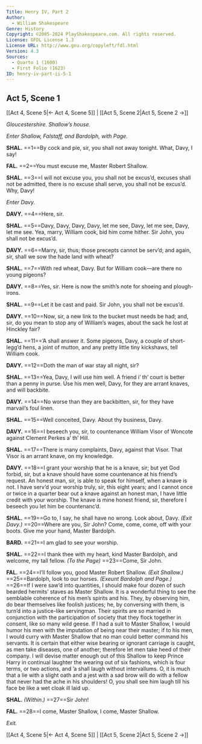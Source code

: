 ```yaml
---
Title: Henry IV, Part 2
Author: 
  - William Shakespeare
Genre: History
Copyright: ©2005-2024 PlayShakespeare.com. All rights reserved.
License: GFDL License 1.3
License URL: http://www.gnu.org/copyleft/fdl.html
Version: 4.3
Sources:
  - Quarto 1 (1600)
  - First Folio (1623)
ID: henry-iv-part-ii-5-1
---
```


## Act 5, Scene 1
[[Act 4, Scene 5|← Act 4, Scene 5]] | [[Act 5, Scene 2|Act 5, Scene 2 →]]

*Gloucestershire. Shallow’s house.*

*Enter Shallow, Falstaff, and Bardolph, with Page.*

**SHAL.**
==1==By cock and pie, sir, you shall not away tonight. What, Davy, I say!

**FAL.**
==2==You must excuse me, Master Robert Shallow.

**SHAL.**
==3==I will not excuse you, you shall not be excus’d, excuses shall not be admitted, there is no excuse shall serve, you shall not be excus’d. Why, Davy!

*Enter Davy.*

**DAVY.**
==4==Here, sir.

**SHAL.**
==5==Davy, Davy, Davy, Davy, let me see, Davy, let me see, Davy, let me see. Yea, marry, William cook, bid him come hither. Sir John, you shall not be excus’d.

**DAVY.**
==6==Marry, sir, thus; those precepts cannot be serv’d; and again, sir, shall we sow the hade land with wheat?

**SHAL.**
==7==With red wheat, Davy. But for William cook—are there no young pigeons?

**DAVY.**
==8==Yes, sir. Here is now the smith’s note for shoeing and plough-irons.

**SHAL.**
==9==Let it be cast and paid. Sir John, you shall not be excus’d.

**DAVY.**
==10==Now, sir, a new link to the bucket must needs be had; and, sir, do you mean to stop any of William’s wages, about the sack he lost at Hinckley fair?

**SHAL.**
==11==’A shall answer it. Some pigeons, Davy, a couple of short-legg’d hens, a joint of mutton, and any pretty little tiny kickshaws, tell William cook.

**DAVY.**
==12==Doth the man of war stay all night, sir?

**SHAL.**
==13==Yea, Davy, I will use him well. A friend i’ th’ court is better than a penny in purse. Use his men well, Davy, for they are arrant knaves, and will backbite.

**DAVY.**
==14==No worse than they are backbitten, sir, for they have marvail’s foul linen.

**SHAL.**
==15==Well conceited, Davy. About thy business, Davy.

**DAVY.**
==16==I beseech you, sir, to countenance William Visor of Woncote against Clement Perkes a’ th’ Hill.

**SHAL.**
==17==There is many complaints, Davy, against that Visor. That Visor is an arrant knave, on my knowledge.

**DAVY.**
==18==I grant your worship that he is a knave, sir; but yet God forbid, sir, but a knave should have some countenance at his friend’s request. An honest man, sir, is able to speak for himself, when a knave is not. I have serv’d your worship truly, sir, this eight years; and I cannot once or twice in a quarter bear out a knave against an honest man, I have little credit with your worship. The knave is mine honest friend, sir, therefore I beseech you let him be countenanc’d.

**SHAL.**
==19==Go to, I say, he shall have no wrong. Look about, Davy.
*(Exit Davy.)*
==20==Where are you, Sir John? Come, come, come, off with your boots. Give me your hand, Master Bardolph.

**BARD.**
==21==I am glad to see your worship.

**SHAL.**
==22==I thank thee with my heart, kind Master Bardolph, and welcome, my tall fellow.
*(To the Page)*
==23==Come, Sir John.

**FAL.**
==24==I’ll follow you, good Master Robert Shallow.
*(Exit Shallow.)*
==25==Bardolph, look to our horses.
*(Exeunt Bardolph and Page.)*
==26==If I were saw’d into quantities, I should make four dozen of such bearded hermits’ staves as Master Shallow. It is a wonderful thing to see the semblable coherence of his men’s spirits and his. They, by observing him, do bear themselves like foolish justices; he, by conversing with them, is turn’d into a justice-like servingman. Their spirits are so married in conjunction with the participation of society that they flock together in consent, like so many wild geese. If I had a suit to Master Shallow, I would humor his men with the imputation of being near their master; if to his men, I would curry with Master Shallow that no man could better command his servants. It is certain that either wise bearing or ignorant carriage is caught, as men take diseases, one of another; therefore let men take heed of their company. I will devise matter enough out of this Shallow to keep Prince Harry in continual laughter the wearing out of six fashions, which is four terms, or two actions, and ’a shall laugh without intervallums. O, it is much that a lie with a slight oath and a jest with a sad brow will do with a fellow that never had the ache in his shoulders! O, you shall see him laugh till his face be like a wet cloak ill laid up.

**SHAL.**
*(Within.)*
==27==Sir John!

**FAL.**
==28==I come, Master Shallow, I come, Master Shallow.

*Exit.*

[[Act 4, Scene 5|← Act 4, Scene 5]] | [[Act 5, Scene 2|Act 5, Scene 2 →]]